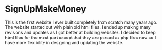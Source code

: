 SignUpMakeMoney
========================

This is the first website I ever built completely from scratch many years ago. The website started out with plain old html files. I ended up making many revisions and updates as I got better at building websites. I decided to keep html files for the most part except that they are parsed as php files now so I have more flexibility in designing and updating the website.
